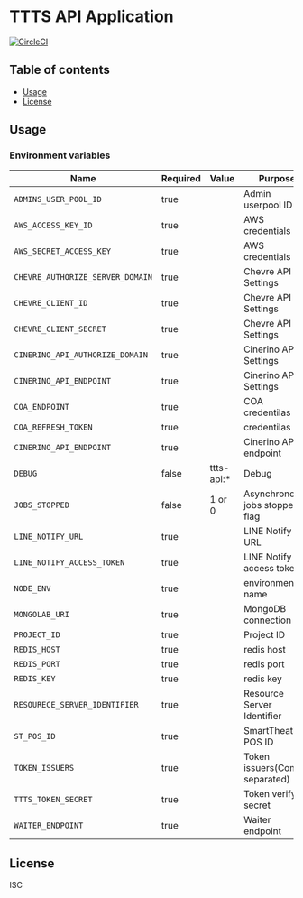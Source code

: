 # TTTS API Application

[![CircleCI](https://circleci.com/gh/tokyo-tower/api.svg?style=svg)](https://circleci.com/gh/tokyo-tower/api)

## Table of contents

* [Usage](#usage)
* [License](#license)

## Usage

### Environment variables

| Name                             | Required | Value      | Purpose                        |
| -------------------------------- | -------- | ---------- | ------------------------------ |
| `ADMINS_USER_POOL_ID`            | true     |            | Admin userpool ID              |
| `AWS_ACCESS_KEY_ID`              | true     |            | AWS credentials                |
| `AWS_SECRET_ACCESS_KEY`          | true     |            | AWS credentials                |
| `CHEVRE_AUTHORIZE_SERVER_DOMAIN` | true     |            | Chevre API Settings            |
| `CHEVRE_CLIENT_ID`               | true     |            | Chevre API Settings            |
| `CHEVRE_CLIENT_SECRET`           | true     |            | Chevre API Settings            |
| `CINERINO_API_AUTHORIZE_DOMAIN`  | true     |            | Cinerino API Settings          |
| `CINERINO_API_ENDPOINT`          | true     |            | Cinerino API Settings          |
| `COA_ENDPOINT`                   | true     |            | COA credentilas                |
| `COA_REFRESH_TOKEN`              | true     |            | credentilas                    |
| `CINERINO_API_ENDPOINT`          | true     |            | Cinerino API endpoint          |
| `DEBUG`                          | false    | ttts-api:* | Debug                          |
| `JOBS_STOPPED`                   | false    | 1 or 0     | Asynchronous jobs stopped flag |
| `LINE_NOTIFY_URL`                | true     |            | LINE Notify URL                |
| `LINE_NOTIFY_ACCESS_TOKEN`       | true     |            | LINE Notify access token       |
| `NODE_ENV`                       | true     |            | environment name               |
| `MONGOLAB_URI`                   | true     |            | MongoDB connection URI         |
| `PROJECT_ID`                     | true     |            | Project ID                     |
| `REDIS_HOST`                     | true     |            | redis host                     |
| `REDIS_PORT`                     | true     |            | redis port                     |
| `REDIS_KEY`                      | true     |            | redis key                      |
| `RESOURECE_SERVER_IDENTIFIER`    | true     |            | Resource Server Identifier     |
| `ST_POS_ID`                      | true     |            | SmartTheater POS ID            |
| `TOKEN_ISSUERS`                  | true     |            | Token issuers(Comma separated) |
| `TTTS_TOKEN_SECRET`              | true     |            | Token verify secret            |
| `WAITER_ENDPOINT`                | true     |            | Waiter endpoint                |

## License

ISC
